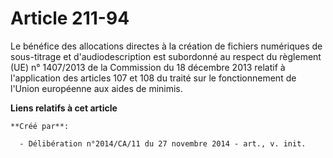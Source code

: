 # Article 211-94

Le bénéfice des allocations directes à la création de fichiers numériques de sous-titrage et d'audiodescription est
subordonné au respect du règlement (UE) n° 1407/2013 de la Commission du 18 décembre 2013 relatif à l'application des
articles 107 et 108 du traité sur le fonctionnement de l'Union européenne aux aides de minimis.

**Liens relatifs à cet article**

	**Créé par**:

	  - Délibération n°2014/CA/11 du 27 novembre 2014 - art., v. init.
